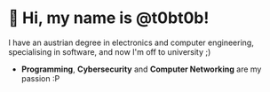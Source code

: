 # 👋 Hi, my name is @t0bt0b!

I have an austrian degree in electronics and computer engineering, specialising in software, and now I'm off to university ;)
- **Programming**, **Cybersecurity** and **Computer Networking** are my passion :P
 
<!--- 👀 I’m interested in programming 
- 🌱 I’m currently learning ...
- 💞️ I’m looking to collaborate on ...
- 📫 How to reach me ...--->

<!---
t0bt0b/t0bt0b is a ✨ special ✨ repository because its `README.md` (this file) appears on your GitHub profile.
You can click the Preview link to take a look at your changes.
--->
